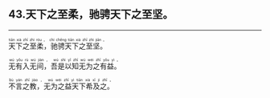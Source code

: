 ## 43.天下之至柔，驰骋天下之至坚。
---


<ruby><rb> 天下之至柔，驰骋天下之至坚。 </rb> <rt>tiān  xià  zhī  zhì  róu ， chí  chěng  tiān  xià  zhī  zhì  jiān 。</rt></ruby>

<ruby><rb> 无有入无间，吾是以知无为之有益。 </rb> <rt>wú  yǒu  rù  wú  jiàn ， wú  shì  yǐ  zhī  wú  wéi  zhī  yǒu  yì 。</rt></ruby>

<ruby><rb> 不言之教，无为之益天下希及之。 </rb> <rt>bù  yán  zhī  jiào ， wú  wéi  zhī  yì  tiān  xià  xī  jí  zhī 。</rt></ruby>

